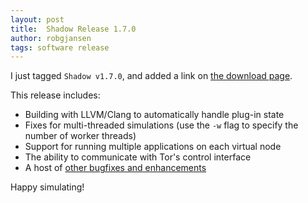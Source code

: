 ```yaml
---
layout: post
title:  Shadow Release 1.7.0
author: robgjansen
tags: software release
---
```


I just tagged `Shadow v1.7.0`, and added a link on [the download page][dlpage].

This release includes:

 + Building with LLVM/Clang to automatically handle plug-in state
 + Fixes for multi-threaded simulations (use the `-w` flag to specify the number of worker threads)
 + Support for running multiple applications on each virtual node
 + The ability to communicate with Tor's control interface
 + A host of [other bugfixes and enhancements][m8issues]

Happy simulating!

[dlpage]: /download/
[m8issues]: https://github.com/shadow/shadow/issues?milestone=8&amp;page=1&amp;state=closed
